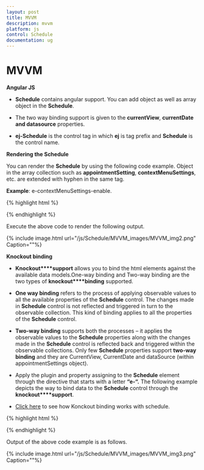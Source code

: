 ```yaml
---
layout: post
title: MVVM
description: mvvm
platform: js
control: Schedule
documentation: ug
---
```


# MVVM

**Angular JS**

* **Schedule** contains angular support. You can add object as well as array object in the **Schedule**.

* The two way binding support is given to the **currentView**, **currentDate and datasource** properties. 

* **ej-Schedule** is the control tag in which **ej** is tag prefix and **Schedule** is the control name.

**Rendering the Schedule**

You can render the **Schedule** by using the following code example. Object in the array collection such as **appointmentSetting**, **contextMenuSettings**, etc. are extended with hyphen in the same tag.

**Example**: e-contextMenuSettings-enable.



{% highlight html %}

<!--To Render the Schedule-->
<!doctype html>
<html ng-app="syncApp">
<head>
    <!--Refer the necessary script here-->
</head>
<body ng-controller="Schedule">
    <ej-schedule style="float: left" id="Ej-Schedule1"
        e-appointmentsettings-datasource="appointments"
        e-appointmentsettings-id="Id"
        e-appointmentsettings-subject="Subject"
        e-appointmentsettings-starttime="StartTime"
        e-appointmentsettings-endtime="EndTime"
        e-appointmentsettings-description="Description"
        e-appointmentsettings-allday="AllDay"
        e-appointmentsettings-recurrence="Recurrence"
        e-appointmentsettings-recurrencerule="RecurrenceRule"
        e-width="100%" e-height="525px" e-currentview="drpvalue"
        e-currentdate="setDate" e-contextmenusettings-enable="true">
    </ej-schedule>
    <script>
        var list = [
                   { empid: "day", text: "Day", value: "day" },
                   { empid: "week", text: "Week", value: "week" },
                   { empid: "workweek", text: "Work Week", value: "workweek" },
                   { empid: "month", text: "Month", value: "month" }
        ];
        angular.module('syncApp', ['ejangular'])
             .controller('Schedule', function ($scope) {
                 $scope.appointments = window.Localization;
                 $scope.dataList = list;
                 $scope.setDate = new Date(2014, 4, 5);
                 $scope.drpvalue = "week";
             });

    </script>
</body>
</html>



{% endhighlight %}

**Adding Context menu settings**

* **Context menu** is an object type that has inner array object. 

* **contextMenuSettings** contains an object called **menuItem**.

* **Menu item** has two types of array objects for cells and appointment respectively.

{% highlight html %}

   <!--To Render the Schedule-->
<ej-schedule style="float: left" id="Ej-Schedule1">
   <!--Adding content menu item for appointment -->
   <e-contextMenuSettings-menuItems-appointment>
      < e-appointment e-id="open" e-text="Open Appointment"></ e-appointment>
      < e-appointment e-id="delete" e-text="Delete Appointment"></ e-appointment>
      < e-appointment e-id="categorize" e-text="Delete Appointment">
      </ e-appointment>
   </e-contextMenuSettings-menuItems-appointment>
   <!--Adding content menu item for cells -->
   <e-contextMenuSettings-menuItems-cells>
      <e-contextMenuSettings-menuItems-cell
         e-id="new" e-text="Create New Appointment">
      </e-contextMenuSettings-menuItems-cell>
      <e-contextMenuSettings-menuItems-cell
         e-id="recurrence" e-text="Create recurrence Appointment">
      </e-contextMenuSettings-menuItems-cell>
   </e-contextMenuSettings-menuItems-cells>
</ej-schedule>


{% endhighlight %}

**Adding Categorize option**

* **Categorize****option** is an array object. 

* **contextMenuSettings** contains an object called **menuItem**.

* **Menu item** has two types of array objects for cells and appointment respectively.

{% highlight html %}

<!--To Render the Schedule-->
<ej-schedule style="float: left" id="Ej-Schedule1" e-categorizesetting-enable="true"
   e-categorizesetting-allowmultiple="true" e-categorizesetting-text="text"
   e-categorizesetting-color="color"
   e-categorizesetting-fontcolor="fontcolor" e-categorizesetting-id="id">
   <!--Adding content menu item for appointment -->
   <e-contextMenuSettings-menuItems-appointment>
   </e-contextMenuSettings-menuItems-appointment>
   <!--Adding content menu item for cells -->
   <e-contextMenuSettings-menuItems-cells>
   </e-contextMenuSettings-menuItems-cells>
   <e-categorizesetting-datasource>
      <e-categorizesetting-datasource text="Blue category"
         color="Blue" fontcolor="Red" id="1">
      </e-categorizesetting-datasource>
      <e-categorizesetting-datasource text="yellow category"
         color="yellow" fontcolor="Red" id="2">
      </e-categorizesetting-datasource>
      <e-categorizesetting-datasource text="red category" color="red"
         fontcolor="Red" id="3">
      </e-categorizesetting-datasource>
      <e-categorizesetting-datasource text="orange category" color="orange"
         fontcolor="Red" id="4">
      </e-categorizesetting-datasource>
   </e-categorizesetting-datasource>
</ej-schedule>

{% endhighlight %}



Execute the above codes to render the Resultant schedule as follows.

{% include image.html url="/js/Schedule/MVVM_images/MVVM_img1.png" Caption=""%}


**Two Way Binding** 

* **Schedule** control supports two way binding for the property **currentView**, **currentDate and datasource** as mentioned earlier. 

* [Click here](http://js.syncfusion.com/demos/web/) to see how Konckout binding works with schedule.

* The following code example explains how to achieve the two way binding to the **Schedule** control.

{% highlight html %}

<!DOCTYPE html>
<html ng-app="syncApp" xmlns="http://www.w3.org/1999/xhtml">
<head>
    <meta name="viewport" charset="utf-8" content="width=device-width, initial-scale=1.0" />
    <!—Refer the necessary script here-->
</head>
<body ng-controller="ScheduleCtrl" style="width: 50%">
    Current View
      <input id="ddlView" ej-dropdownlist e-datasource="dataList" e-value="drpvalue" e-width="107px" />
    Current Date
      <input id="datepick1" ej-datepicker e-value="setDate" e-width="107px" />
    <ej-schedule style="float: left" width="400" id="Ej-Schedule1"
        e-appointmentsettings-datasource="appointments"
        e-appointmentsettings-id="Id" e-appointmentsettings-subject="Subject"
        e-appointmentsettings-starttime="StartTime"
        e-appointmentsettings-endtime="EndTime"
        e-appointmentsettings-description="Description"
        e-appointmentsettings-allday="AllDay"
        e-appointmentsettings-recurrence="Recurrence"
        e-appointmentsettings-recurrencerule="RecurrenceRule"
        e-width="100%" e-height="525px" e-currentview="drpvalue"
        e-currentdate="setDate" e-contextmenusettings-enable="true"
        e-categorizesetting-enable="true" e-categorizesetting-allowmultiple="true"
        e-categorizesetting-text="text" e-categorizesetting-color="color"
        e-categorizesetting-fontcolor="fontcolor" e-categorizesetting-id="id">
         <e-categorizesetting-datasource>
            <e-categorizesetting-datasource text="Blue category" color="Blue" fontcolor="Red" id="1"></e-categorizesetting-datasource>
            <e-categorizesetting-datasource text="yellow category" color="yellow" fontcolor="Red" id="2"></e-categorizesetting-datasource>
            <e-categorizesetting-datasource text="red category" color="red" fontcolor="Red" id="3"></e-categorizesetting-datasource>
            <e-categorizesetting-datasource text="orange category" color="orange" fontcolor="Red" id="4"></e-categorizesetting-datasource>
         </e-categorizesetting-datasource>
         <e-contextMenuSettings-menuItems-appointment>
            <appointment e-id="open" e-text="Open Appointment"></appointment>
            <appointment e-id="delete" e-text="Delete Appointment"></appointment>
         </e-contextMenuSettings-menuItems-appointment>
         <e-contextMenuSettings-menuItems-cells>
            <e-contextMenuSettings-menuItems-cell
               e-id="new" e-text="Create New Appointment"></e-contextMenuSettings-menuItems-cell>
            <e-contextMenuSettings-menuItems-cell
               e-id="recurrence" e-text="Create recurrence Appointment"></e-contextMenuSettings-menuItems-cell>
            <e-contextMenuSettings-menuItems-cell
               e-id="today" e-text="Today"></e-contextMenuSettings-menuItems-cell>
            <e-contextMenuSettings-menuItems-cell
               e-id="gotodate" -text="Go to date"></e-contextMenuSettings-menuItems-cell>
         </e-contextMenuSettings-menuItems-cells>
      </ej-schedule>
    <script>
        var list = [
                    { empid: "day", text: "Day", value: "day" },
                    { empid: "week", text: "Week", value: "week" },
                    { empid: "workweek", text: "Work Week", value: "workweek" },
                    { empid: "month", text: "Month", value: "month" }
        ];
        <!--binding the value to the scope variables in application controller-->
        angular.module('syncApp', ['ejangular'])
        .controller('ScheduleCtrl', function ($scope) {
            $scope.appointments = window.Localization;
            $scope.dataList = list;
            $scope.drpvalue = "week";
            $scope.setDate = new Date(2014, 4, 5);
        });
    </script>
</body>
</html>



{% endhighlight %}



Execute the above code to render the following output.

{% include image.html url="/js/Schedule/MVVM_images/MVVM_img2.png" Caption=""%}


**Knockout binding**

* **Knockout****support** allows you to bind the html elements against the available data models.One-way binding and Two-way binding are the two types of **knockout****binding** supported.

* **One way binding** refers to the process of applying observable values to all the available properties of the **Schedule** control. The changes made in **Schedule** control is not reflected and triggered in turn to the observable collection. This kind of binding applies to all the properties of the **Schedule** control.

* **Two-way binding** supports both the processes – it applies the observable values to the **Schedule** properties along with the changes made in the **Schedule** control is reflected back and triggered within the observable collections. Only few **Schedule** properties support **two-way binding** and they are CurrentView, CurrentDate and dataSource (within appointmentSettings object).

* Apply the plugin and property assigning to the **Schedule** element through the directive that starts with a letter **“e-“.** The following example depicts the way to bind data to the **Schedule** control through the **knockout****support**.

* [Click here](http://js.syncfusion.com/demos/web/#!/azure/knockout/schedule/) to see how Konckout binding works with schedule.

{% highlight html %}

<!DOCTYPE html>
<html xmlns="http://www.w3.org/1999/xhtml">
   <head>
      <title>Essential JavaScript for Knockout</title>
   </head>
   <body>
      <div id="Div1"
         data-bind="ejSchedule: {
         width: '100%',
         appointmentSettings: {
         dataSource: appointments,
         id: 'Id', subject: 'Subject', location: 'Location',
         description: 'Description', startTime: 'StartTime',
         endTime: 'EndTime', allDay: 'AllDay', recurrence: 'Recurrence',
         recurrenceRule: 'RecurrenceRule' },
         currentView: view, currentDate: date }">
      </div>
      <script type="text/javascript">
         $(function () {
             window.viewModel = {
                 appointments: ko.observable(window.API),
                 view: ko.observable("week"),
                 date: ko.observable(new Date(2014, 4, 5))
             };
             $(function () {
                 ko.applyBindings(viewModel);
             });
         });
      </script>
   </body>
</html>


{% endhighlight %}



Output of the above code example is as follows.

{% include image.html url="/js/Schedule/MVVM_images/MVVM_img3.png" Caption=""%}

